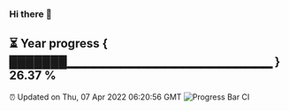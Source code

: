 ### Hi there 👋
⏳ Year progress { ███████▁▁▁▁▁▁▁▁▁▁▁▁▁▁▁▁▁▁▁▁▁▁▁ } 26.37 %
---
⏰ Updated on Thu, 07 Apr 2022 06:20:56 GMT
![Progress Bar CI](https://github.com/liununu/liununu/workflows/Progress%20Bar%20CI/badge.svg)
